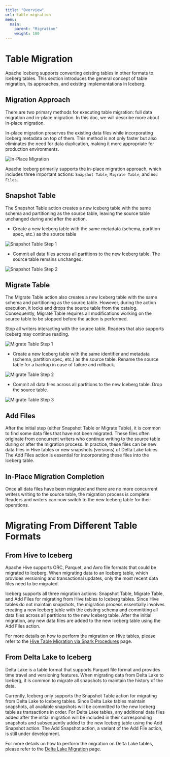 ```yaml
---
title: "Overview"
url: table-migration
menu:
  main:
    parent: "Migration"
    weight: 100
---
```

<!--
 - Licensed to the Apache Software Foundation (ASF) under one or more
 - contributor license agreements.  See the NOTICE file distributed with
 - this work for additional information regarding copyright ownership.
 - The ASF licenses this file to You under the Apache License, Version 2.0
 - (the "License"); you may not use this file except in compliance with
 - the License.  You may obtain a copy of the License at
 -
 -   http://www.apache.org/licenses/LICENSE-2.0
 -
 - Unless required by applicable law or agreed to in writing, software
 - distributed under the License is distributed on an "AS IS" BASIS,
 - WITHOUT WARRANTIES OR CONDITIONS OF ANY KIND, either express or implied.
 - See the License for the specific language governing permissions and
 - limitations under the License.
 -->
# Table Migration
Apache Iceberg supports converting existing tables in other formats to Iceberg tables. This section introduces the general concept of table migration, its approaches, and existing implementations in Iceberg.

## Migration Approach
There are two primary methods for executing table migration: full data migration and in-place migration. In this doc, we will describe more about in-place migration.

In-place migration preserves the existing data files while incorporating Iceberg metadata on top of them.
This method is not only faster but also eliminates the need for data duplication, making it more appropriate for production environments.

![In-Place Migration](../../../img/iceberg-in-place-migration.png)

Apache Iceberg primarily supports the in-place migration approach, which includes three important actions: `Snapshot Table`, `Migrate Table`, and `Add Files`.

## Snapshot Table
The Snapshot Table action creates a new iceberg table with the same schema and partitioning as the source table, leaving the source table unchanged during and after the action.

- Create a new Iceberg table with the same metadata (schema, partition spec, etc.) as the source table

![Snapshot Table Step 1](../../../img/iceberg-snapshotaction-step1.png)

- Commit all data files across all partitions to the new Iceberg table. The source table remains unchanged.

![Snapshot Table Step 2](../../../img/iceberg-snapshotaction-step2.png)
## Migrate Table
The Migrate Table action also creates a new Iceberg table with the same schema and partitioning as the source table. However, during the action execution, it locks and drops the source table from the catalog.
Consequently, Migrate Table requires all modifications working on the source table to be stopped before the action is performed.

Stop all writers interacting with the source table. Readers that also supports Iceberg may continue reading.

![Migrate Table Step 1](../../../img/iceberg-migrateaction-step1.png)

- Create a new Iceberg table with the same identifier and metadata (schema, partition spec, etc.) as the source table. Rename the source table for a backup in case of failure and rollback.

![Migrate Table Step 2](../../../img/iceberg-migrateaction-step2.png)

- Commit all data files across all partitions to the new Iceberg table. Drop the source table.

![Migrate Table Step 3](../../../img/iceberg-migrateaction-step3.png)
## Add Files
After the initial step (either Snapshot Table or Migrate Table), it is common to find some data files that have not been migrated. These files often originate from concurrent writers who continue writing to the source table during or after the migration process.
In practice, these files can be new data files in Hive tables or new snapshots (versions) of Delta Lake tables. The Add Files action is essential for incorporating these files into the Iceberg table.

## In-Place Migration Completion
Once all data files have been migrated and there are no more concurrent writers writing to the source table, the migration process is complete.
Readers and writers can now switch to the new Iceberg table for their operations.

# Migrating From Different Table Formats
## From Hive to Iceberg
Apache Hive supports ORC, Parquet, and Avro file formats that could be migrated to Iceberg.
When migrating data to an Iceberg table, which provides versioning and transactional updates, only the most recent data files need to be migrated.

Iceberg supports all three migration actions: Snapshot Table, Migrate Table, and Add Files for migrating from Hive tables to Iceberg tables. Since Hive tables do not maintain snapshots,
the migration process essentially involves creating a new Iceberg table with the existing schema and committing all data files across all partitions to the new Iceberg table.
After the initial migration, any new data files are added to the new Iceberg table using the Add Files action.

For more details on how to perform the migration on Hive tables, please refer to the [Hive Table Migration via Spark Procedures](../spark-procedures/#table-migration) page.

## From Delta Lake to Iceberg
Delta Lake is a table format that supports Parquet file format and provides time travel and versioning features. When migrating data from Delta Lake to Iceberg,
it is common to migrate all snapshots to maintain the history of the data.

Currently, Iceberg only supports the Snapshot Table action for migrating from Delta Lake to Iceberg tables. Since Delta Lake tables maintain snapshots, all available snapshots will be committed to the new Iceberg table as transactions in order.
For Delta Lake tables, any additional data files added after the initial migration will be included in their corresponding snapshots and subsequently added to the new Iceberg table using the Add Snapshot action. The Add Snapshot action, a variant of the Add File action, is still under development.

For more details on how to perform the migration on Delta Lake tables, please refer to the [Delta Lake Migration](../delta-lake-migration/#delta-lake-table-migration) page.
